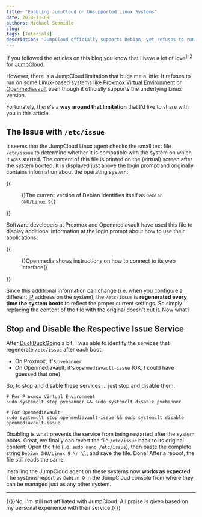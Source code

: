 ```yaml
---
title: "Enabling JumpCloud on Unsupported Linux Systems"
date: 2018-11-09
authors: Michael Schmidle
slug: 
tags: [Tutorials]
description: "JumpCloud officially supports Debian, yet refuses to run on Debian-based systems like Proxmox Virtual Environment and Openmediavault? Let's fix that."
---
```


If you followed the articles on this blog you know that I have a lot of love<sup>[1](/articles/jumpcloud-curl-error-22/), [2](/articles/tools-for-the-smart-start-up-in-2018-1/)</sup> for [JumpCloud](https://jumpcloud.com/).

However, there is a JumpCloud limitation that bugs me a little: It refuses to run on some Linux-based systems like [Proxmox Virtual Environment](https://www.proxmox.com/en/proxmox-ve) or [Openmediavault](https://www.openmediavault.org/) even though it officially supports the underlying Linux version.

Fortunately, there's a **way around that limitation** that I'd like to share with you in this article.

## The Issue with ``/etc/issue``

It seems that the JumpCloud Linux agent checks the small text file ``/etc/issue`` to determine whether it is compatible with the system on which it was started. The content of this file is printed on the (virtual) screen after the system booted. It is displayed just above the login prompt and originally contains information about the operating system:

{{<figure src="">}}The current version of Debian identifies itself as ``Debian GNU/Linux 9``{{</figure>}}

Software developers at Proxmox and Openmediavault have used this file to display additional information at the login prompt about how to use their applications:

{{<figure src="">}}Openmedia shows instructions on how to connect to its web interface{{</figure>}}

Since this additional information can change (i.e. when you configure a different <abbr title="Internet Protocol">IP</abbr> address on the system), the ``/etc/issue`` is **regenerated every time the system boots** to reflect the proper current settings. So simply replacing the content of the file with the original doesn't cut it. Now what?

## Stop and Disable the Respective Issue Service

After [DuckDuckGo](https://duckduckgo.com/)ing a bit, I was able to identify the services that regenerate ``/etc/issue`` after each boot:

* On Proxmox, it's ``pvebanner``
* On Openmediavault, it's ``openmediavault-issue`` (OK, I could have guessed that one)

So, to stop and disable these services ... just stop and disable them:

    # For Proxmox Virtual Environment
    sudo systemclt stop pvebanner && sudo systemclt disable pvebanner
    
    # For Openmediavault
    sudo systemclt stop openmediavault-issue && sudo systemclt disable openmediavault-issue

Disabling is what prevents the service from being restarted after the system boots. Great, we finally can revert the file ``/etc/issue`` back to its original content: Open the file (i.e. ``sudo nano /etc/issue``), then paste the complete string ``Debian GNU/Linux 9 \n \l``, and save the file. Done! After a reboot, the file still reads the same.

Installing the JumpCloud agent on these systems now **works as expected**. The systems report as ``Debian 9`` in the JumpCloud console from where they can be managed just as any other system.

---

{{<note-info>}}No, I'm still not affiliated with JumpCloud. All praise is given based on my personal experience with their service.{{</note-info>}}
